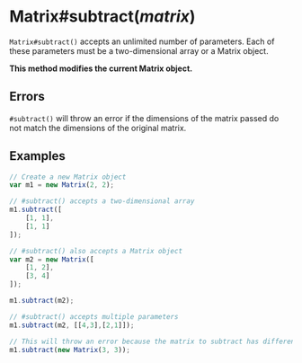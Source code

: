 # Matrix#subtract(*matrix*)

`Matrix#subtract()` accepts an unlimited number of parameters. Each of these parameters must be a two-dimensional array or a Matrix object.

**This method modifies the current Matrix object.**

## Errors

`#subtract()` will throw an error if the dimensions of the matrix passed do not match the dimensions of the original matrix.

## Examples

```javascript
// Create a new Matrix object
var m1 = new Matrix(2, 2);

// #subtract() accepts a two-dimensional array
m1.subtract([
	[1, 1],
	[1, 1]
]);

// #subtract() also accepts a Matrix object
var m2 = new Matrix([
	[1, 2],
	[3, 4]
]);

m1.subtract(m2);

// #subtract() accepts multiple parameters
m1.subtract(m2, [[4,3],[2,1]]);

// This will throw an error because the matrix to subtract has different dimensions
m1.subtract(new Matrix(3, 3));
```